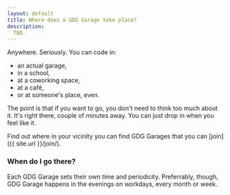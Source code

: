 ```yaml
---
layout: default
title: Where does a GDG Garage take place?
description: 
  TBD.
---
```


<span class="c1">Anywhere</span>. Seriously. You can code in:

* an actual garage, 
* in a school,
* at a coworking space,
* at a café,
* or at someone's place, even.

The point is that if you want to go, <span class="c2">you don't need to think too much
about it.</span> It's right there, couple of minutes away. You can just drop in
when you feel like it.

Find out where in your vicinity you can find GDG Garages that you can [join]({{ site.url }}/join/). 

<h3 class="c3">When do I go there?</h3>

Each GDG Garage sets their own time and periodicity. Preferrably, though, GDG Garage happens in the <span class="c4">evenings</span> on <span class="c1">workdays</span>, <span class="c2">every month or week</span>.
